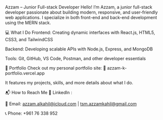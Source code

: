 Azzam – Junior Full-stack Developer
Hello! I’m Azzam, a junior full-stack developer passionate about building modern, responsive, and user-friendly web applications. I specialize in both front-end and back-end development using the MERN stack.

💻 What I Do
Frontend: Creating dynamic interfaces with React.js, HTML5, CSS3, and TailwindCSS

Backend: Developing scalable APIs with Node.js, Express, and MongoDB

Tools: Git, GitHub, VS Code, Postman, and other developer essentials

🚀 Portfolio
Check out my personal portfolio site:
🔗 azzam-k-portfolio.vercel.app

It features my projects, skills, and more details about what I do.

📬 How to Reach Me
🔗 LinkedIn :

📧 Email: azzam.alkahil@icloud.com | tsm.azzamkahil@gmail.com

📞 Phone: +961 76 338 952
